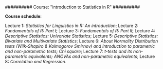 ########## Course: "Introduction to Statistics in R" ##########

**Course schedule**:

Lecture 1: *Statistics for Linguistics in R: An introduction*;
Lecture 2: *Fundamentals of R: Part I*;
Lecture 3: *Fundamentals of R: Part II*;
Lecture 4: *Descriptive Statistics: Univariate Statistics*;
Lecture 5: *Descriptive Statistics: Bivariate and Multivariate Statistics*;
Lecture 6: *About Normality Distribution tests (Wilk-Shapiro & Kolmogorov Smirnov) and introduction to parametric and non-parametric tests; Chi square*;
Lecture 7: *t-tests and its non-parametric equivalents; ANOVAs and non-parametric equivalents*;
Lecture 8: *Correlation and Regression*.
